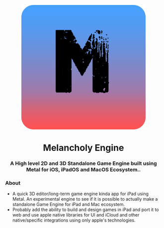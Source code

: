  <p align="center">
  <img width=400" src="https://github.com/Pikachuxxxx/Melancholy-Engine/blob/master/Melancholy%20Engine%20Logo.png">
</p>
<h1 align="center"> Melancholy Engine </h1>
<p align="center">
<h3 align="center">A High level 2D and 3D Standalone Game Engine built using Metal for iOS, iPadOS and MacOS Ecosystem..</h3>
</p>

### About
- A quick 3D editor/long-term game engine kinda app for iPad  using Metal. An experimental engine to see if it is possible to actually make a standalone Game Engine for iPad and Mac ecosystem. 
- Probably add the ability to build and design games in iPad and port it to web and use apple native libraries for UI and iCloud and other native/specific integrations using only apple's technologies.



